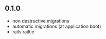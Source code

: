 ## 0.1.0

  - non destructive migrations
  - automatic migrations (at application boot)
  - rails railtie
